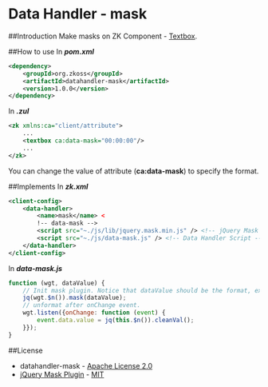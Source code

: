 # Data Handler - mask

##Introduction
Make masks on ZK Component - [Textbox](http://books.zkoss.org/wiki/ZK_Component_Reference/Input/Textbox).

##How to use
In ***pom.xml***
```xml
<dependency>
    <groupId>org.zkoss</groupId>
    <artifactId>datahandler-mask</artifactId>
    <version>1.0.0</version>
</dependency>
```

In ***.zul***
```xml
<zk xmlns:ca="client/attribute">
    ...
    <textbox ca:data-mask="00:00:00"/>
    ...
</zk>
```
You can change the value of attribute (**ca:data-mask**) to specify the format.

##Implements
In ***zk.xml***
```xml
<client-config>
	<data-handler>
		<name>mask</name> <
		!-- data-mask -->
		<script src="~./js/lib/jquery.mask.min.js" /> <!-- jQuery Mask Plugin Library -->
		<script src="~./js/data-mask.js" /> <!-- Data Handler Script -->
	</data-handler>
</client-config>
```
In ***data-mask.js***

```javascript
function (wgt, dataValue) {
    // Init mask plugin. Notice that dataValue should be the format, ex.00:00:00.
	jq(wgt.$n()).mask(dataValue);
	// unformat after onChange event.
	wgt.listen({onChange: function (event) {
		event.data.value = jq(this.$n()).cleanVal();
	}});
}
```

##License
* datahandler-mask - [Apache License 2.0](http://www.apache.org/licenses/LICENSE-2.0)
* [jQuery Mask Plugin](http://igorescobar.github.io/jQuery-Mask-Plugin/) - [MIT](https://github.com/igorescobar/jQuery-Mask-Plugin)
